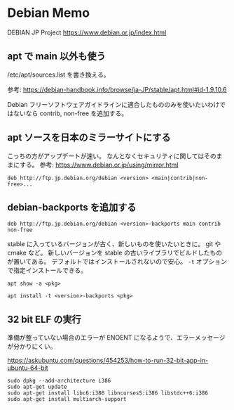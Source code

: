 # Debian Memo
DEBIAN JP Project
https://www.debian.or.jp/index.html


## apt で main 以外も使う
/etc/apt/sources.list を書き換える。

参考: https://debian-handbook.info/browse/ja-JP/stable/apt.html#id-1.9.10.6

Debian フリーソフトウェアガイドラインに適合したもののみを使いたいわけではないなら
contrib, non-free を追加する。


## apt ソースを日本のミラーサイトにする
こっちの方がアップデートが速い。
なんとなくセキュリティに関してはそのままにする。
参考: https://www.debian.or.jp/using/mirror.html

`deb http://ftp.jp.debian.org/debian <version> <main|contrib|non-free>...`


## debian-backports を追加する
`deb http://ftp.jp.debian.org/debian <version>-backports main contrib non-free`

stable に入っているバージョンが古く、新しいものを使いたいときに。
git や cmake など。
新しいバージョンを stable の古いライブラリでビルドしたものが置いてある。
デフォルトではインストールされないので安心。
`-t` オプションで指定インストールできる。

`apt show -a <pkg>`

`apt install -t <version>-backports <pkg>`


## 32 bit ELF の実行
準備が整っていない場合のエラーが ENOENT になるようで、エラーメッセージが分かりにくい。

https://askubuntu.com/questions/454253/how-to-run-32-bit-app-in-ubuntu-64-bit

```
sudo dpkg --add-architecture i386
sudo apt-get update
sudo apt-get install libc6:i386 libncurses5:i386 libstdc++6:i386
sudo apt-get install multiarch-support
```

